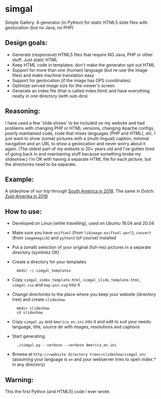 # simgal
Simple Gallery: A generator (in Python) for static HTML5 slide files with geolocation (but no Java, no PHP)

## Design goals:
- Generate (responsive) HTML5 files that require NO Java, PHP or other stuff. Just static HTML
- Keep HTML code in templates: don't make the generator spit out HTML
- Support for more than one (human) language (but re-use the image files) and make machine translation easy
- Support for geolocation (if the image has GPS coordinates)
- Optimize served image size for the viewer's screen
- Generate an index file (that is called index.html) and have everything neatly in one directory (with sub-dirs)

## Reasoning:
I have used a few 'slide shows' to be included on my website and had problems with changing PHP or HTML versions, changing Apache configs, poorly maintained code, code that mixes languages (PHP and HTML), etc. I just want to show (some) pictures with a (multi-lingual) caption, minimal navigation and an URL to show a geolocation and never worry about it again. (The oldest part of my website is 20+ years old and I've gotten tired of going back in and maintaining stuff because something broke my slideshow.) I'm OK with having a separate HTML file for each picture, but the directories need to be separate.

## Example:
A slideshow of our trip through [South America in 2018](https://www.choam.com/2018_uy-co/slideshow/simgal_en). The same in Dutch: [Zuid-Amerika in 2018](https://www.choam.com/2018_uy-co/slideshow/simgal_nl)

## How to use:
- Developed on Linux (while travelling), used on Ubuntu 18.04 and 20.04
- Make sure you have `exiftool` (from `libimage-exiftool-perl`), `convert` (from `imagemagick`) and `python3` (of course) installed
- Put a (small) selection of your original (full-res) pictures in a separate directory (symlinks OK)
- Create a directory for your templates

        mkdir ~/.simgal_templates
- Copy `simgal_index_template.html`, `simgal_slide_template.html`, `simgal.css` and `map-pin.svg` into it
- Change directories to the place where you keep your website (directory tree) and create `slideshow`

        mkdir slideshow
        cd slideshow
- Copy `simgal.py` and `America_en.ini` into it and edit to suit your needs: language, title, source dir with images, resolutions and captions
- Start generating:

        ./simgal.py --verbose --verbose America_en.ini
- Browse at `http://<website directory tree>/slideshow/simgal_en/` (assuming your language is `en` and your webserver tries to open index.* in any directory)

## Warning:
This the first Python (and HTML5) code I ever wrote.
